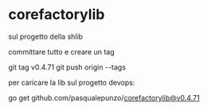 # corefactorylib

sul progetto della shlib

committare tutto e creare un tag

git tag v0.4.71
git push origin --tags

per caricare la lib sul progetto devops:

go get github.com/pasqualepunzo/corefactorylib@v0.4.71
